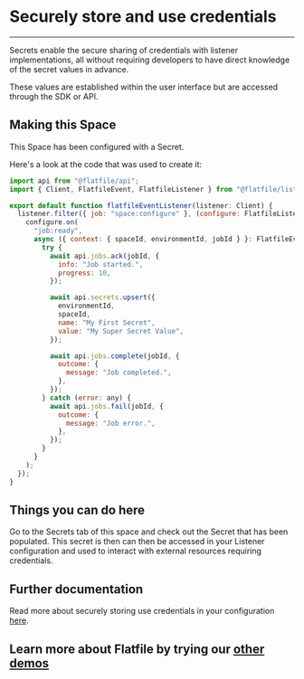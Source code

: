 # Securely store and use credentials

---

Secrets enable the secure sharing of credentials with listener implementations, all without requiring developers to have direct knowledge of the secret values in advance.

These values are established within the user interface but are accessed through the SDK or API.

## Making this Space

This Space has been configured with a Secret.

Here's a look at the code that was used to create it:

```jsx
import api from "@flatfile/api";
import { Client, FlatfileEvent, FlatfileListener } from "@flatfile/listener";

export default function flatfileEventListener(listener: Client) {
  listener.filter({ job: "space:configure" }, (configure: FlatfileListener) => {
    configure.on(
      "job:ready",
      async ({ context: { spaceId, environmentId, jobId } }: FlatfileEvent) => {
        try {
          await api.jobs.ack(jobId, {
            info: "Job started.",
            progress: 10,
          });

          await api.secrets.upsert({
            environmentId,
            spaceId,
            name: "My First Secret",
            value: "My Super Secret Value",
          });

          await api.jobs.complete(jobId, {
            outcome: {
              message: "Job completed.",
            },
          });
        } catch (error: any) {
          await api.jobs.fail(jobId, {
            outcome: {
              message: "Job error.",
            },
          });
        }
      }
    );
  });
}

```

## Things you can do here

Go to the Secrets tab of this space and check out the Secret that has been populated. This secret is then can then be accessed in your Listener configuration and used to interact with external resources requiring credentials.

## Further documentation

Read more about securely storing use credentials in your configuration [here](https://flatfile.com/docs/guides/secrets).

## Learn more about Flatfile by trying our [other demos](https://platform.flatfile.com/getting-started)
